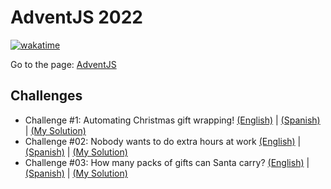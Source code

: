 # AdventJS 2022

[![wakatime](https://wakatime.com/badge/user/8ef73281-6d0a-4758-af11-fd880ca3009c/project/2e230240-9814-4821-a8b5-b5350b1d4c1a.svg?style=for-the-badge)](https://wakatime.com/badge/user/8ef73281-6d0a-4758-af11-fd880ca3009c/project/2e230240-9814-4821-a8b5-b5350b1d4c1a)

Go to the page: [AdventJS](https://adventjs.dev/en)

## Challenges

- Challenge #1: Automating Christmas gift wrapping! [(English)](Challenge_01/Instructions.md) | [(Spanish)](Challenge_01/Instrucciones.md) | [(My Solution)](Challenge_01/wrapping.ts)
- Challenge #02: Nobody wants to do extra hours at work [(English)](Challenge_02/Instructions.md) | [(Spanish)](Challenge_02/Instrucciones.md) | [(My Solution)](Challenge_02/countHours.ts)
- Challenge #03: How many packs of gifts can Santa carry? [(English)](Challenge_03/Instructions.md) | [(Spanish)](Challenge_03/Instrucciones.md) | [(My Solution)](Challenge_03/distributeGifts.ts)
